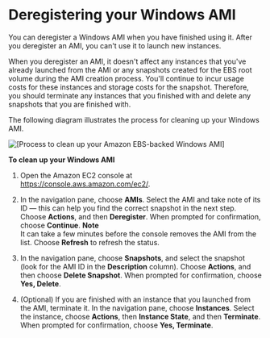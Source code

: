 # Deregistering your Windows AMI<a name="deregister-ami"></a>

You can deregister a Windows AMI when you have finished using it\. After you deregister an AMI, you can't use it to launch new instances\.

When you deregister an AMI, it doesn't affect any instances that you've already launched from the AMI or any snapshots created for the EBS root volume during the AMI creation process\. You'll continue to incur usage costs for these instances and storage costs for the snapshot\. Therefore, you should terminate any instances that you finished with and delete any snapshots that you are finished with\.

The following diagram illustrates the process for cleaning up your Windows AMI\.

![\[Process to clean up your Amazon EBS-backed Windows AMI\]](http://docs.aws.amazon.com/AWSEC2/latest/WindowsGuide/images/ami_delete_ebs.png)

**To clean up your Windows AMI**

1. Open the Amazon EC2 console at [https://console\.aws\.amazon\.com/ec2/](https://console.aws.amazon.com/ec2/)\.

1. In the navigation pane, choose **AMIs**\. Select the AMI and take note of its ID — this can help you find the correct snapshot in the next step\. Choose **Actions**, and then **Deregister**\. When prompted for confirmation, choose **Continue**\.
**Note**  
It can take a few minutes before the console removes the AMI from the list\. Choose **Refresh** to refresh the status\.

1. In the navigation pane, choose **Snapshots**, and select the snapshot \(look for the AMI ID in the **Description** column\)\. Choose **Actions**, and then choose **Delete Snapshot**\. When prompted for confirmation, choose **Yes, Delete**\.

1. \(Optional\) If you are finished with an instance that you launched from the AMI, terminate it\. In the navigation pane, choose **Instances**\. Select the instance, choose **Actions**, then **Instance State**, and then **Terminate**\. When prompted for confirmation, choose **Yes, Terminate**\.